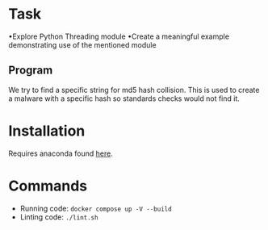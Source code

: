 # Task

•Explore Python Threading module
•Create a meaningful example demonstrating use of the mentioned module

## Program

We try to find a specific string for md5 hash collision. This is used to create a malware with a specific hash so standards checks would not find it.

# Installation

Requires anaconda found [here](https://www.anaconda.com/download).

# Commands

- Running code: `docker compose up -V --build`
- Linting code: `./lint.sh`
